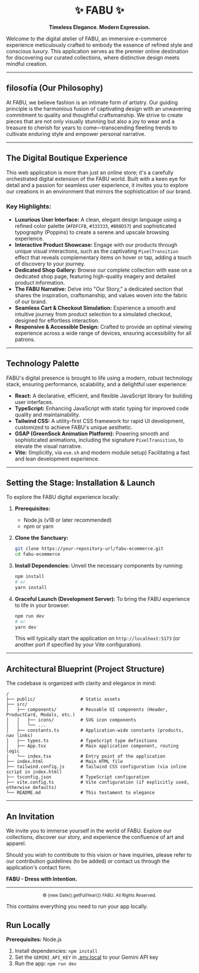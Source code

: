 

<div align="center">

# ✨ FABU ✨

**Timeless Elegance. Modern Expression.**

</div>

Welcome to the digital atelier of FABU, an immersive e-commerce experience meticulously crafted to embody the essence of refined style and conscious luxury. This application serves as the premier online destination for discovering our curated collections, where distinctive design meets mindful creation.

---

##  filosofía (Our Philosophy)

At FABU, we believe fashion is an intimate form of artistry. Our guiding principle is the harmonious fusion of captivating design with an unwavering commitment to quality and thoughtful craftsmanship. We strive to create pieces that are not only visually stunning but also a joy to wear and a treasure to cherish for years to come—transcending fleeting trends to cultivate enduring style and empower personal narrative.

---

## The Digital Boutique Experience

This web application is more than just an online store; it's a carefully orchestrated digital extension of the FABU world. Built with a keen eye for detail and a passion for seamless user experience, it invites you to explore our creations in an environment that mirrors the sophistication of our brand.

### Key Highlights:

*   **Luxurious User Interface:** A clean, elegant design language using a refined color palette (`#FDFCFB`, `#333333`, `#B08D57`) and sophisticated typography (Poppins) to create a serene and upscale browsing experience.
*   **Interactive Product Showcase:** Engage with our products through unique visual interactions, such as the captivating `PixelTransition` effect that reveals complementary items on hover or tap, adding a touch of discovery to your journey.
*   **Dedicated Shop Gallery:** Browse our complete collection with ease on a dedicated shop page, featuring high-quality imagery and detailed product information.
*   **The FABU Narrative:** Delve into "Our Story," a dedicated section that shares the inspiration, craftsmanship, and values woven into the fabric of our brand.
*   **Seamless Cart & Checkout Simulation:** Experience a smooth and intuitive journey from product selection to a simulated checkout, designed for effortless interaction.
*   **Responsive & Accessible Design:** Crafted to provide an optimal viewing experience across a wide range of devices, ensuring accessibility for all patrons.

---

## Technology Palette

FABU's digital presence is brought to life using a modern, robust technology stack, ensuring performance, scalability, and a delightful user experience:

*   **React:** A declarative, efficient, and flexible JavaScript library for building user interfaces.
*   **TypeScript:** Enhancing JavaScript with static typing for improved code quality and maintainability.
*   **Tailwind CSS:** A utility-first CSS framework for rapid UI development, customized to achieve FABU's unique aesthetic.
*   **GSAP (GreenSock Animation Platform):** Powering smooth and sophisticated animations, including the signature `PixelTransition`, to elevate the visual narrative.
*   **Vite:** (Implicitly, via `esm.sh` and modern module setup) Facilitating a fast and lean development experience.

---

## Setting the Stage: Installation & Launch

To explore the FABU digital experience locally:

1.  **Prerequisites:**
    *   Node.js (v18 or later recommended)
    *   npm or yarn

2.  **Clone the Sanctuary:**
    ```bash
    git clone https://your-repository-url/fabu-ecommerce.git
    cd fabu-ecommerce
    ```

3.  **Install Dependencies:**
    Unveil the necessary components by running:
    ```bash
    npm install
    # or
    yarn install
    ```

4.  **Graceful Launch (Development Server):**
    To bring the FABU experience to life in your browser:
    ```bash
    npm run dev
    # or
    yarn dev
    ```
    This will typically start the application on `http://localhost:5173` (or another port if specified by your Vite configuration).

---

## Architectural Blueprint (Project Structure)

The codebase is organized with clarity and elegance in mind:

```
/
├── public/                 # Static assets
├── src/
│   ├── components/         # Reusable UI components (Header, ProductCard, Modals, etc.)
│   │   ├── icons/          # SVG icon components
│   │   └── ...
│   ├── constants.ts        # Application-wide constants (products, nav links)
│   ├── types.ts            # TypeScript type definitions
│   ├── App.tsx             # Main application component, routing logic
│   └── index.tsx           # Entry point of the application
├── index.html              # Main HTML file
├── tailwind.config.js      # Tailwind CSS configuration (via inline script in index.html)
├── tsconfig.json           # TypeScript configuration
├── vite.config.ts          # Vite configuration (if explicitly used, otherwise defaults)
└── README.md               # This testament to elegance
```

---

## An Invitation

We invite you to immerse yourself in the world of FABU. Explore our collections, discover our story, and experience the confluence of art and apparel.

Should you wish to contribute to this vision or have inquiries, please refer to our contribution guidelines (to be added) or contact us through the application's contact form.

**FABU - Dress with Intention.**

---

<div align="center">
  <small>&copy; {new Date().getFullYear()} FABU. All Rights Reserved.</small>
</div>


This contains everything you need to run your app locally.

## Run Locally

**Prerequisites:**  Node.js


1. Install dependencies:
   `npm install`
2. Set the `GEMINI_API_KEY` in [.env.local](.env.local) to your Gemini API key
3. Run the app:
   `npm run dev`
